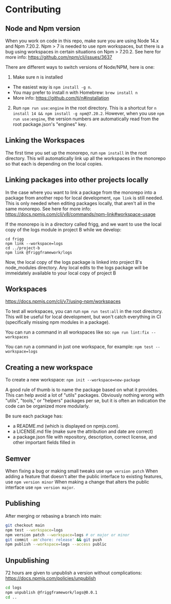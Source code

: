 # Contributing

## Node and Npm version

When you work on code in this repo, make sure you are using Node 14.x and Npm 7.20.2. Npm > 7 is needed to use npm workspaces, but there is a bug using workspaces in certain situations on Npm > 7.20.2. See here for more info: https://github.com/npm/cli/issues/3637

There are different ways to switch versions of Node/NPM, here is one:

1.  Make sure n is installed

- The easiest way is `npm install -g n`.
- You may prefer to install n with Homebrew: `brew install n`
- More info: https://github.com/tj/n#installation

2.  Run `npm run use:engine` in the root directory. This is a shortcut for `n install 14 && npm install -g npm@7.20.2`. However, when you use `npm run use:engine`, the version numbers are automatically read from the root package.json's "engines" key.

## Linking the Workspaces

The first time you set up the monorepo, run `npm install` in the root directory. This will automatically link up all the workspaces in the monorepo so that each is depending on the local copies.

## Linking packages into other projects locally

In the case where you want to link a package from the monorepo into a package from another repo for local development, `npm link` is still needed. This is only needed when editing packages locally, that aren't all in the same monorepo. See here for more info: https://docs.npmjs.com/cli/v8/commands/npm-link#workspace-usage

If the monorepo is in a directory called frigg, and we want to use the local copy of the logs module in project B while we develop:

```
cd frigg
npm link --workspace=logs
cd ../project-b
npm link @friggframework/logs
```

Now, the local copy of the logs package is linked into project B's node_modules directory. Any local edits to the logs package will be immeidately available to your local copy of project B

## Workspaces

https://docs.npmjs.com/cli/v7/using-npm/workspaces

To test all workspaces, you can run `npm run test:all` in the root directory. This will be useful for local development, but won't catch everything in CI (specifically missing npm modules in a package).

You can run a command in all workspaces like so: `npm run lint:fix --workspaces`

You can run a command in just one workspace, for example: `npm test --workspace=logs`

## Creating a new workspace

To create a new workspace: `npm init --workspace=new-package`

A good rule of thumb is to name the package based on what it provides. This can help avoid a lot of "utils" packages. Obviously nothing wrong with "utils", "tools," or "helpers" packages per se, but it is often an indication the code can be organized more modularly.

Be sure each package has:

- a README.md (which is displayed on npmjs.com).
- a LICENSE.md file (make sure the attribution and date are correct)
- a package.json file with repository, description, correct license, and other important fields filled in

## Semver

When fixing a bug or making small tweaks use `npm version patch`
When adding a feature that doesn't alter the public interface to existing features, use `npm version minor`
When making a change that alters the public interface use `npm version major`.

## Publishing

After merging or rebasing a branch into main:

```sh
git checkout main
npm test --workspace=logs
npm version patch --workspace=logs # or major or minor
git commit -am'chore: release' && git push
npm publish --workspace=logs --access public
```

## Unpublishing

72 hours are given to unpublish a version without complications: https://docs.npmjs.com/policies/unpublish

```sh
cd logs
npm unpublish @friggframework/logs@0.0.1
cd ..
```
